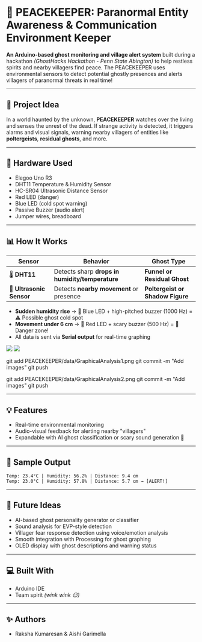 # 👻 PEACEKEEPER: Paranormal Entity Awareness & Communication Environment Keeper

**An Arduino-based ghost monitoring and village alert system** built during a hackathon *(GhostHacks Hackathon - Penn State Abington)* to help restless spirits and nearby villagers find peace. The PEACEKEEPER uses environmental sensors to detect potential ghostly presences and alerts villagers of paranormal threats in real time!

---

## 🧠 Project Idea
In a world haunted by the unknown, **PEACEKEEPER** watches over the living and senses the unrest of the dead. If strange activity is detected, it triggers alarms and visual signals, warning nearby villagers of entities like **poltergeists**, **residual ghosts**, and more.

---

## 🧰 Hardware Used
- Elegoo Uno R3
- DHT11 Temperature & Humidity Sensor  
- HC-SR04 Ultrasonic Distance Sensor  
- Red LED (danger)  
- Blue LED (cold spot warning)  
- Passive Buzzer (audio alert)  
- Jumper wires, breadboard  

---

## 📊 How It Works

| Sensor | Behavior | Ghost Type |
|--------|----------|------------|
| 🌡️ **DHT11** | Detects sharp **drops in humidity/temperature** | **Funnel or Residual Ghost** |
| 📏 **Ultrasonic Sensor** | Detects **nearby movement** or presence | **Poltergeist or Shadow Figure** |

- **Sudden humidity rise** → 🔵 Blue LED + high-pitched buzzer (1000 Hz) = ⚠️ Possible ghost cold spot
- **Movement under 6 cm** → 🔴 Red LED + scary buzzer (500 Hz) = 🚨 Danger zone!
- All data is sent via **Serial output** for real-time graphing

![](PEACEKEEPER/data/GraphicalAnalysis1.png)
![](PEACEKEEPER/data/GraphicalAnalysis2.png)

git add PEACEKEEPER/data/GraphicalAnalysis1.png
git commit -m "Add images"
git push

git add PEACEKEEPER/data/GraphicalAnalysis2.png
git commit -m "Add images"
git push

---

## 💡 Features
- Real-time environmental monitoring
- Audio-visual feedback for alerting nearby "villagers"
- Expandable with AI ghost classification or scary sound generation 👀

---

## 👾 Sample Output
```
Temp: 23.4°C | Humidity: 56.2% | Distance: 9.4 cm
Temp: 23.0°C | Humidity: 57.8% | Distance: 5.7 cm → [ALERT!]
```

---

## 🌱 Future Ideas
- AI-based ghost personality generator or classifier
- Sound analysis for EVP-style detection
- Villager fear response detection using voice/emotion analysis
- Smooth integration with Processing for ghost graphing
- OLED display with ghost descriptions and warning status

---

## 💻 Built With
- Arduino IDE
- Team spirit *(wink wink 😉)*

---

## ✨ Authors
- Raksha Kumaresan & Aishi Garimella
